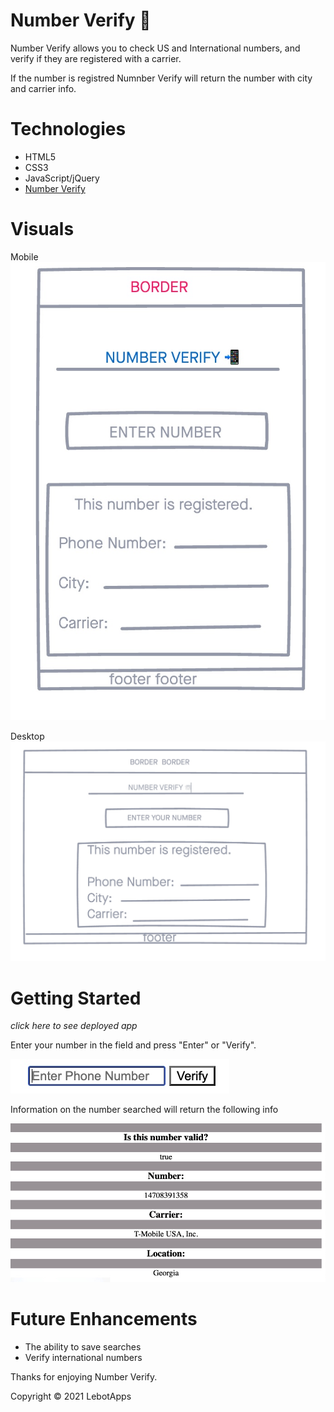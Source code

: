 # Number Verify 📲

Number Verify allows you to check US and International numbers, and verify if they are registered with a carrier.

If the number is registred Numnber Verify will return the number with city and carrier info. 

# Technologies 
- HTML5
- CSS3     
- JavaScript/jQuery      
- [Number Verify](https://app.abstractapi.com/api/phone-validation)

# Visuals

Mobile
![screenshot](imgs/MobileWireFrame.jpg)

Desktop
![screenshot](imgs/DesktopWireFrame.jpg)

# Getting Started 
*click here to see deployed app*

Enter your number in the field and press "Enter" or "Verify".

![screenshot](imgs/GettingStarted1.jpg)

Information on the number searched will return the following info

![screenshot](imgs/GettingStarted2.jpg)



# Future Enhancements
- The ability to save searches 
- Verify international numbers


Thanks for enjoying Number Verify.

Copyright © 2021 LebotApps 